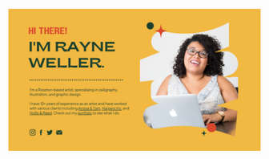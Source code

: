 ![template](https://raw.githubusercontent.com/ShriIraCatalog/resources-two/refs/heads/master/2025/04/20/20250420185016.png)
